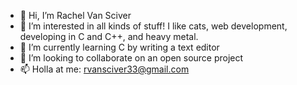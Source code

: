 - 👋 Hi, I’m Rachel Van Sciver
- 👀 I’m interested in all kinds of stuff! I like cats, web development, developing in C and C++, and heavy metal.
- 🌱 I’m currently learning C by writing a text editor
- 💞️ I’m looking to collaborate on an open source project
- 📫 Holla at me: rvansciver33@gmail.com

<!---
rachelvansciver/rachelvansciver is a ✨ special ✨ repository because its `README.md` (this file) appears on your GitHub profile.
You can click the Preview link to take a look at your changes.
--->
